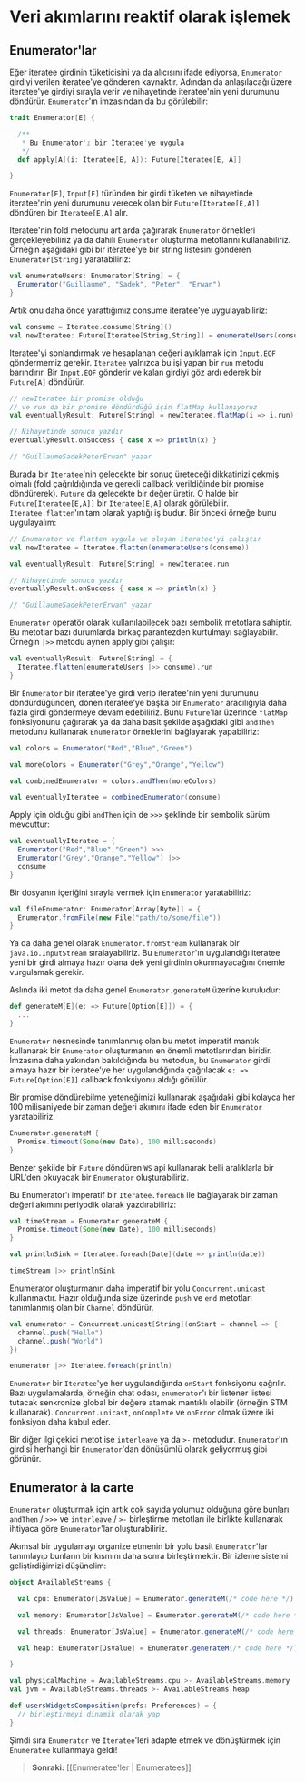 <!--- Copyright (C) 2009-2013 Typesafe Inc. <http://www.typesafe.com> -->
# Veri akımlarını reaktif olarak işlemek

## Enumerator'lar

Eğer iteratee girdinin tüketicisini ya da alıcısını ifade ediyorsa, `Enumerator` girdiyi verilen iteratee'ye gönderen kaynaktır. Adından da anlaşılacağı üzere iteratee'ye girdiyi sırayla verir ve nihayetinde iteratee'nin yeni durumunu döndürür. `Enumerator`'ın imzasından da bu görülebilir:

```scala
trait Enumerator[E] {

  /**
   * Bu Enumerator'ı bir Iteratee'ye uygula
   */
  def apply[A](i: Iteratee[E, A]): Future[Iteratee[E, A]]

}
```

`Enumerator[E]`, `Input[E]` türünden bir girdi tüketen ve nihayetinde iteratee'nin yeni durumunu verecek olan bir `Future[Iteratee[E,A]]` döndüren bir `Iteratee[E,A]` alır.

Iteratee'nin fold metodunu art arda çağırarak `Enumerator` örnekleri gerçekleyebiliriz ya da dahili `Enumerator` oluşturma metotlarını kullanabiliriz. Örneğin aşağıdaki gibi bir iteratee'ye bir string listesini gönderen `Enumerator[String]` yaratabiliriz:

```scala
val enumerateUsers: Enumerator[String] = {
  Enumerator("Guillaume", "Sadek", "Peter", "Erwan")
}
```

Artık onu daha önce yarattığımız consume iteratee'ye uygulayabiliriz:

```scala
val consume = Iteratee.consume[String]()
val newIteratee: Future[Iteratee[String,String]] = enumerateUsers(consume)
```

Iteratee'yi sonlandırmak ve hesaplanan değeri ayıklamak için `Input.EOF` göndermemiz gerekir. `Iteratee` yalnızca bu işi yapan bir `run` metodu barındırır. Bir `Input.EOF` gönderir ve kalan girdiyi göz ardı ederek bir `Future[A]` döndürür.

```scala
// newIteratee bir promise olduğu
// ve run da bir promise döndürdüğü için flatMap kullanıyoruz
val eventuallyResult: Future[String] = newIteratee.flatMap(i => i.run)

// Nihayetinde sonucu yazdır
eventuallyResult.onSuccess { case x => println(x) }

// "GuillaumeSadekPeterErwan" yazar
```

Burada bir `Iteratee`'nin gelecekte bir sonuç üreteceği dikkatinizi çekmiş olmalı (fold çağrıldığında ve gerekli callback verildiğinde bir promise döndürerek). `Future` da gelecekte bir değer üretir. O halde bir `Future[Iteratee[E,A]]` bir `Iteratee[E,A]` olarak görülebilir. `Iteratee.flatten`'ın tam olarak yaptığı iş budur. Bir önceki örneğe bunu uygulayalım:

```scala
// Enumarator ve flatten uygula ve oluşan iteratee'yi çalıştır
val newIteratee = Iteratee.flatten(enumerateUsers(consume))

val eventuallyResult: Future[String] = newIteratee.run

// Nihayetinde sonucu yazdır
eventuallyResult.onSuccess { case x => println(x) }

// "GuillaumeSadekPeterErwan" yazar
```

`Enumerator` operatör olarak kullanılabilecek bazı sembolik metotlara sahiptir. Bu metotlar bazı durumlarda birkaç parantezden kurtulmayı sağlayabilir. Örneğin `|>>` metodu aynen apply gibi çalışır:

```scala
val eventuallyResult: Future[String] = {
  Iteratee.flatten(enumerateUsers |>> consume).run
}
```

Bir  `Enumerator` bir iteratee'ye girdi verip iteratee'nin yeni durumunu döndürdüğünden, dönen iteratee'ye başka bir `Enumerator` aracılığıyla daha fazla girdi göndermeye devam edebiliriz. Bunu `Future`'lar üzerinde `flatMap` fonksiyonunu çağırarak ya da daha basit şekilde aşağıdaki gibi `andThen` metodunu kullanarak `Enumerator` örneklerini bağlayarak yapabiliriz:

```scala
val colors = Enumerator("Red","Blue","Green")

val moreColors = Enumerator("Grey","Orange","Yellow")

val combinedEnumerator = colors.andThen(moreColors)

val eventuallyIteratee = combinedEnumerator(consume)
```

Apply için olduğu gibi `andThen` için de `>>>` şeklinde bir sembolik sürüm mevcuttur:

```scala
val eventuallyIteratee = {
  Enumerator("Red","Blue","Green") >>>
  Enumerator("Grey","Orange","Yellow") |>>
  consume
}
```

Bir dosyanın içeriğini sırayla vermek için `Enumerator` yaratabiliriz:

```scala
val fileEnumerator: Enumerator[Array[Byte]] = {
  Enumerator.fromFile(new File("path/to/some/file"))
}
```

Ya da daha genel olarak `Enumerator.fromStream` kullanarak bir `java.io.InputStream` sıralayabiliriz. Bu `Enumerator`'ın uygulandığı iteratee yeni bir girdi almaya hazır olana dek yeni girdinin okunmayacağını önemle vurgulamak gerekir.

Aslında iki metot da daha genel `Enumerator.generateM` üzerine kuruludur:

```scala
def generateM[E](e: => Future[Option[E]]) = {
  ...
}
```

`Enumerator` nesnesinde tanımlanmış olan bu metot imperatif mantık kullanarak bir `Enumerator` oluşturmanın en önemli metotlarından biridir. İmzasına daha yakından bakıldığında bu metodun, bu `Enumerator` girdi almaya hazır bir iteratee'ye her uygulandığında çağrılacak `e: => Future[Option[E]]` callback fonksiyonu aldığı görülür.

Bir promise döndürebilme yeteneğimizi kullanarak aşağıdaki gibi kolayca her 100 milisaniyede bir zaman değeri akımını ifade eden bir `Enumerator` yaratabiliriz.

```scala
Enumerator.generateM {
  Promise.timeout(Some(new Date), 100 milliseconds)
}
```

Benzer şekilde bir `Future` döndüren `WS` api kullanarak belli aralıklarla bir URL'den okuyacak bir `Enumerator` oluşturabiliriz.

Bu Enumerator'ı imperatif bir `Iteratee.foreach` ile bağlayarak bir zaman değeri akımını periyodik olarak yazdırabiliriz:

```scala
val timeStream = Enumerator.generateM {
  Promise.timeout(Some(new Date), 100 milliseconds)
}

val printlnSink = Iteratee.foreach[Date](date => println(date))

timeStream |>> printlnSink
```

Enumerator oluşturmanın daha imperatif bir yolu `Concurrent.unicast` kullanmaktır. Hazır olduğunda size üzerinde `push` ve `end` metotları tanımlanmış olan bir `Channel` döndürür.

```scala
val enumerator = Concurrent.unicast[String](onStart = channel => {
  channel.push("Hello")
  channel.push("World")
})

enumerator |>> Iteratee.foreach(println)
```

`Enumerator` bir `Iteratee`'ye her uygulandığında `onStart` fonksiyonu çağrılır. Bazı uygulamalarda, örneğin chat odası, `enumerator`'ı bir listener listesi tutacak senkronize global bir değere atamak mantıklı olabilir (örneğin STM kullanarak). `Concurrent.unicast`, `onComplete` ve `onError` olmak üzere iki fonksiyon daha kabul eder.

Bir diğer ilgi çekici metot ise `interleave` ya da `>-` metodudur. `Enumerator`'ın girdisi herhangi bir `Enumerator`'dan dönüşümlü olarak geliyormuş gibi görünür.

## Enumerator à la carte

`Enumerator` oluşturmak için artık çok sayıda yolumuz olduğuna göre bunları `andThen` / `>>>` ve `interleave` / `>-` birleştirme metotları ile birlikte kullanarak ihtiyaca göre `Enumerator`'lar oluşturabiliriz.

Akımsal bir uygulamayı organize etmenin bir yolu basit `Enumerator`'lar tanımlayıp bunların bir kısmını daha sonra birleştirmektir. Bir izleme sistemi geliştirdiğimizi düşünelim:

```scala
object AvailableStreams {

  val cpu: Enumerator[JsValue] = Enumerator.generateM(/* code here */)

  val memory: Enumerator[JsValue] = Enumerator.generateM(/* code here */)

  val threads: Enumerator[JsValue] = Enumerator.generateM(/* code here */)

  val heap: Enumerator[JsValue] = Enumerator.generateM(/* code here */)

}

val physicalMachine = AvailableStreams.cpu >- AvailableStreams.memory
val jvm = AvailableStreams.threads >- AvailableStreams.heap

def usersWidgetsComposition(prefs: Preferences) = {
  // birleştirmeyi dinamik olarak yap
}
```

Şimdi sıra `Enumerator` ve `Iteratee`'leri adapte etmek ve dönüştürmek için `Enumeratee` kullanmaya geldi!

> **Sonraki:** [[Enumeratee'ler | Enumeratees]]
